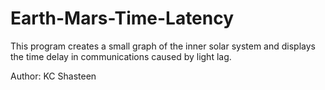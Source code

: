 # Earth-Mars-Time-Latency
This program creates a small graph of the inner solar system and displays the time delay in communications caused by light lag.

Author: KC Shasteen
